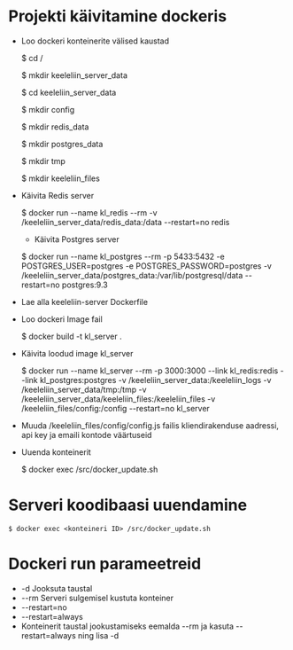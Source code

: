# Projekti käivitamine dockeris

* Loo dockeri konteinerite välised kaustad

	$ cd /

	$ mkdir keeleliin_server_data

	$ cd keeleliin_server_data

	$ mkdir config

	$ mkdir redis_data

	$ mkdir postgres_data

	$ mkdir tmp

	$ mkdir keeleliin_files



* Käivita Redis server 

	$ docker run --name kl_redis --rm -v /keeleliin_server_data/redis_data:/data --restart=no redis

	* Käivita Postgres server

	$ docker run --name kl_postgres --rm -p 5433:5432 -e POSTGRES_USER=postgres -e POSTGRES_PASSWORD=postgres -v /keeleliin_server_data/postgres_data:/var/lib/postgresql/data --restart=no postgres:9.3



* Lae alla keeleliin-server Dockerfile

* Loo dockeri Image fail

	$  docker build -t kl_server .

* Käivita loodud image kl_server

	$ docker run --name kl_server --rm -p 3000:3000 --link kl_redis:redis --link kl_postgres:postgres -v /keeleliin_server_data:/keeleliin_logs -v /keeleliin_server_data/tmp:/tmp -v /keeleliin_server_data/keeleliin_files:/keeleliin_files -v /keeleliin_files/config:/config --restart=no kl_server


* Muuda /keeleliin_files/config/config.js failis kliendirakenduse aadressi, api key ja emaili kontode väärtuseid


* Uuenda konteinerit

	$ docker exec <konteineri ID> /src/docker_update.sh


# Serveri koodibaasi uuendamine

	$ docker exec <konteineri ID> /src/docker_update.sh



#   Dockeri run parameetreid

*   -d                  Jooksuta taustal
*   --rm                Serveri sulgemisel kustuta konteiner
*   --restart=no
*   --restart=always
* Konteinerit taustal jookustamiseks eemalda --rm ja kasuta --restart=always ning lisa -d


